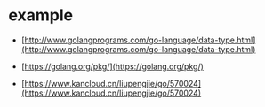 # example
 - [http://www.golangprograms.com/go-language/data-type.html](http://www.golangprograms.com/go-language/data-type.html)
 - [https://golang.org/pkg/](https://golang.org/pkg/)
 
 - [https://www.kancloud.cn/liupengjie/go/570024](https://www.kancloud.cn/liupengjie/go/570024)
 